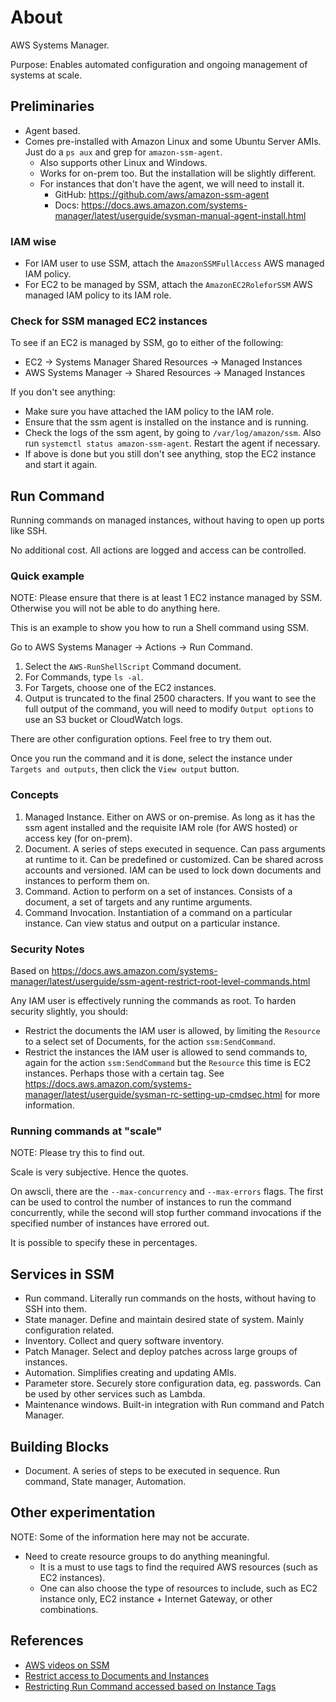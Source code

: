 # About

AWS Systems Manager.

Purpose: Enables automated configuration and ongoing management of systems at scale.

## Preliminaries

- Agent based.
- Comes pre-installed with Amazon Linux and some Ubuntu Server AMIs. Just do a `ps aux` and grep for `amazon-ssm-agent`.
  - Also supports other Linux and Windows.
  - Works for on-prem too. But the installation will be slightly different.
  - For instances that don't have the agent, we will need to install it.
    - GitHub: https://github.com/aws/amazon-ssm-agent
    - Docs: https://docs.aws.amazon.com/systems-manager/latest/userguide/sysman-manual-agent-install.html

### IAM wise

- For IAM user to use SSM, attach the `AmazonSSMFullAccess` AWS managed IAM policy.
- For EC2 to be managed by SSM, attach the `AmazonEC2RoleforSSM` AWS managed IAM policy to its IAM role.

### Check for SSM managed EC2 instances

To see if an EC2 is managed by SSM, go to either of the following:

- EC2 -> Systems Manager Shared Resources -> Managed Instances
- AWS Systems Manager -> Shared Resources -> Managed Instances

If you don't see anything:

- Make sure you have attached the IAM policy to the IAM role.
- Ensure that the ssm agent is installed on the instance and is running.
- Check the logs of the ssm agent, by going to `/var/log/amazon/ssm`. Also run `systemctl status amazon-ssm-agent`. Restart the agent if necessary.
- If above is done but you still don't see anything, stop the EC2 instance and start it again.


## Run Command

Running commands on managed instances, without having to open up ports like SSH.

No additional cost. All actions are logged and access can be controlled.

### Quick example

NOTE: Please ensure that there is at least 1 EC2 instance managed by SSM. Otherwise you will not be able to do anything here.

This is an example to show you how to run a Shell command using SSM.

Go to AWS Systems Manager -> Actions -> Run Command.

1. Select the `AWS-RunShellScript` Command document.
2. For Commands, type `ls -al`.
3. For Targets, choose one of the EC2 instances.
4. Output is truncated to the final 2500 characters. If you want to see the full output of the command, you will need to modify `Output options` to use an S3 bucket or CloudWatch logs.

There are other configuration options. Feel free to try them out.

Once you run the command and it is done, select the instance under `Targets and outputs`, then click the `View output` button.

### Concepts

1. Managed Instance. Either on AWS or on-premise. As long as it has the ssm agent installed and the requisite IAM role (for AWS hosted) or access key (for on-prem).
2. Document. A series of steps executed in sequence. Can pass arguments at runtime to it. Can be predefined or customized. Can be shared across accounts and versioned. IAM can be used to lock down documents and instances to perform them on.
3. Command. Action to perform on a set of instances. Consists of a document, a set of targets and any runtime arguments.
4. Command Invocation. Instantiation of a command on a particular instance. Can view status and output on a particular instance.

### Security Notes

Based on https://docs.aws.amazon.com/systems-manager/latest/userguide/ssm-agent-restrict-root-level-commands.html

Any IAM user is effectively running the commands as root. To harden security slightly, you should:

- Restrict the documents the IAM user is allowed, by limiting the `Resource` to a select set of Documents, for the action `ssm:SendCommand`.
- Restrict the instances the IAM user is allowed to send commands to, again for the action `ssm:SendCommand` but the `Resource` this time is EC2 instances. Perhaps those with a certain tag. See https://docs.aws.amazon.com/systems-manager/latest/userguide/sysman-rc-setting-up-cmdsec.html for more information.

### Running commands at "scale"

NOTE: Please try this to find out.

Scale is very subjective. Hence the quotes.

On awscli, there are the `--max-concurrency` and `--max-errors` flags. The first can be used to control the number of instances to run the command concurrently, while the second will stop further command invocations if the specified number of instances have errored out.

It is possible to specify these in percentages.


## Services in SSM

- Run command. Literally run commands on the hosts, without having to SSH into them.
- State manager. Define and maintain desired state of system. Mainly configuration related.
- Inventory. Collect and query software inventory.
- Patch Manager. Select and deploy patches across large groups of instances.
- Automation. Simplifies creating and updating AMIs.
- Parameter store. Securely store configuration data, eg. passwords. Can be used by other services such as Lambda.
- Maintenance windows. Built-in integration with Run command and Patch Manager.


## Building Blocks

- Document. A series of steps to be executed in sequence. Run command, State manager, Automation.


## Other experimentation

NOTE: Some of the information here may not be accurate.

- Need to create resource groups to do anything meaningful.
  - It is a must to use tags to find the required AWS resources (such as EC2 instances).
  - One can also choose the type of resources to include, such as EC2 instance only, EC2 instance + Internet Gateway, or other combinations.

## References

- [AWS videos on SSM](https://www.youtube.com/watch?v=zwS8lssaY_k&list=PLhr1KZpdzukeH5jKyYi55ef9tEWAllypB&index=1)
- [Restrict access to Documents and Instances](https://docs.aws.amazon.com/systems-manager/latest/userguide/ssm-agent-restrict-root-level-commands.html)
- [Restricting Run Command accessed based on Instance Tags](https://docs.aws.amazon.com/systems-manager/latest/userguide/sysman-rc-setting-up-cmdsec.html)
